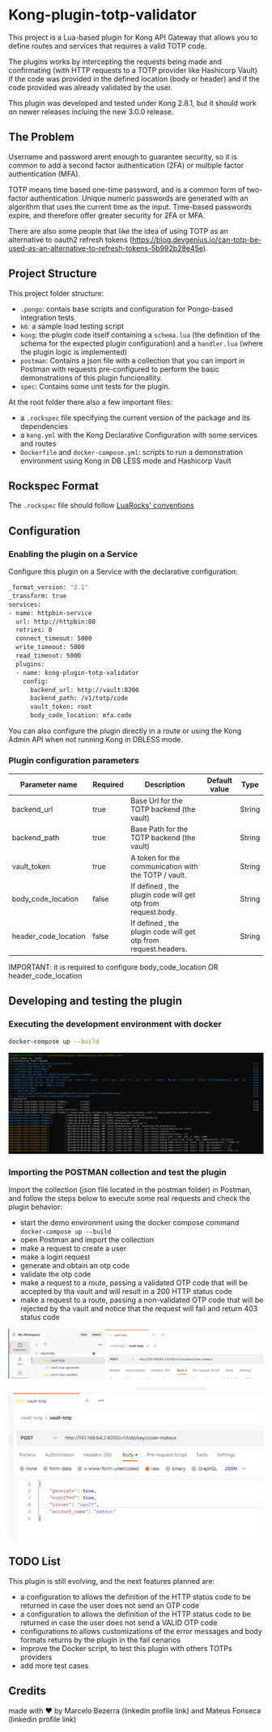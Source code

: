 <!---  [![Build Status][badge-travis-image]][badge-travis-url] --->

# Kong-plugin-totp-validator

This project is a Lua-based plugin for Kong API Gateway that allows you to define routes and services that requires a valid TOTP code.

The plugins works by intercepting the requests being made and confirmating (with HTTP requests to a TOTP provider like Hashicorp Vault)
if the code was provided in the defined location (body or header) and if the code provided was already validated by the user.

This plugin was developed and tested under Kong 2.8.1, but it should work on newer releases incluing the new 3.0.0 release.

## The Problem

Username and password arent enough to guarantee security, so it is common to add a second factor authentication (2FA) or multiple factor authentication (MFA).

TOTP means time based one-time password, and is a common form of two-factor authentication. Unique numeric passwords are generated with an
algorithm that uses the current time as the input. Time-based passwords expire, and therefore offer greater security for 2FA or MFA.

There are also some people that like the idea of using TOTP as an alternative to oauth2 refresh tokens
(https://blog.devgenius.io/can-totp-be-used-as-an-alternative-to-refresh-tokens-5b992b28e45e).

## Project Structure

This project folder structure:

- `.pongo`: contais base scripts and configuration for Pongo-based integration tests
- `k6`: a sample load testing script
- `kong`: the plugin code itself containing a `schema.lua` (the definition of the schema for the expected plugin configuration) and a `handler.lua` (where the plugin logic is implemented)
- `postman`: Contains a json file with a collection that you can import in Postman with requests pre-configured to perform the basic demonstrations of this plugin funcionallity.
- `spec`: Contains some unit tests for the plugin.

At the root folder there also a few important files:

- a `.rockspec` file specifying the current version of the package and its dependencies
- a `kong.yml` with the Kong Declarative Configuration with some services and routes
- `Dockerfile` and `docker-compose.yml`: scripts to run a demonstration environment using Kong in DB LESS mode and Hashicorp Vault

## Rockspec Format

The `.rockspec` file should follow [LuaRocks' conventions](https://github.com/luarocks/luarocks/wiki/Rockspec-format)

## Configuration

### Enabling the plugin on a Service

Configure this plugin on a Service with the declarative configuration:

```bash
_format_version: "2.1"
_transform: true
services:
- name: httpbin-service
  url: http://httpbin:80
  retries: 0
  connect_timeout: 5000
  write_timeout: 5000
  read_timeout: 5000
  plugins:
  - name: kong-plugin-totp-validator
    config:
      backend_url: http://vault:8200
      backend_path: /v1/totp/code
      vault_token: root
      body_code_location: mfa.code
```

You can also configure the plugin directly in a route or using the Kong Admin API when not running Kong in DBLESS mode.

### Plugin configuration parameters

| Parameter name       | Required | Description | Default value | Type   |
|----------------------|----------|-------------|---------------|--------|
| backend_url          | true         | Base Url for the TOTP backend (the vault)           |               | String |
| backend_path         | true         | Base Path for the TOTP backend (the vault)          |               | String |
| vault_token          | true         | A token for the communication with the TOTP / vault.                |               | String |
| body_code_location   | false        | If defined , the plugin code will get otp from request.body.<configuration>            |               | String |
| header_code_location | false        | If defined , the plugin code will get otp from request.headers.<configuration>            |               | String |

IMPORTANT: it is required to configure body_code_location OR header_code_location

## Developing and testing the plugin

### Executing the development environment with docker

```bash
docker-compose up --build
```

![kong/images/img.png](kong/images/img.png)

### Importing the POSTMAN collection and test the plugin

Import the collection (json file located in the postman folder) in Postman, and follow the steps below to execute some real requests and check the plugin behavior:

- start the demo environment using the docker compose command ` docker-compose up --build `
- open Postman and import the collection
- make a request to create a user
- make a login request
- generate and obtain an otp code
- validate the otp code
- make a request to a route, passing a validated OTP code that will be accepted by tha vault and will result in a 200 HTTP status code
- make a request to a route, passing a non-validated OTP code that will be rejected by tha vault and notice that the request will fail and return 403 status code

![postman/images/img.png](postman/images/img.png)

![postman/images/img_1.png](postman/images/img_1.png)



## TODO List

This plugin is still evolving, and the next features planned are:

- a configuration to allows the definition of the HTTP status code to be returned in case the user does not send an OTP code
- a configuration to allows the definition of the HTTP status code to be returned in case the user does not send a VALID OTP code
- configurations to allows customizations of the error messages and body formats returns by the plugin in the fail cenarios
- improve the Docker script, to test this plugin with others TOTPs providers
- add more test cases

## Credits

made with :heart: by Marcelo Bezerra (linkedin profile link) and Mateus Fonseca (linkedin profile link)
